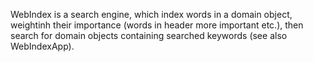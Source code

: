 WebIndex is a search engine, which index words in a domain object, weightinh their importance (words in header more important etc.), then search for domain objects containing searched keywords (see also WebIndexApp).